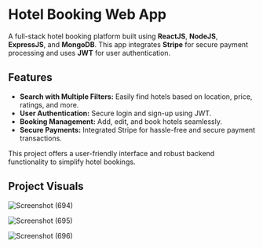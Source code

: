 # **Hotel Booking Web App**

A full-stack hotel booking platform built using **ReactJS**, **NodeJS**, **ExpressJS**, and **MongoDB**. This app integrates **Stripe** for secure payment processing and uses **JWT** for user authentication.

## **Features**
- **Search with Multiple Filters:** Easily find hotels based on location, price, ratings, and more.  
- **User Authentication:** Secure login and sign-up using JWT.  
- **Booking Management:** Add, edit, and book hotels seamlessly.  
- **Secure Payments:** Integrated Stripe for hassle-free and secure payment transactions.

This project offers a user-friendly interface and robust backend functionality to simplify hotel bookings.

## **Project Visuals**

![Screenshot (694)](https://github.com/user-attachments/assets/17507b4b-a90c-4e64-ad4f-4df20ab0768f)

![Screenshot (695)](https://github.com/user-attachments/assets/ee765e13-5f1c-4f2c-8347-02df447fc0e8)

![Screenshot (696)](https://github.com/user-attachments/assets/ed27cd40-e125-43d5-81fa-16018a171962)
